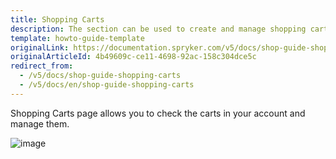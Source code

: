 ```yaml
---
title: Shopping Carts
description: The section can be used to create and manage shopping carts in the customer account.
template: howto-guide-template
originalLink: https://documentation.spryker.com/v5/docs/shop-guide-shopping-carts
originalArticleId: 4b49609c-ce11-4698-92ac-158c304dce5c
redirect_from:
  - /v5/docs/shop-guide-shopping-carts
  - /v5/docs/en/shop-guide-shopping-carts
---
```


Shopping Carts page allows you to check the carts in your account and manage them.

![image](https://spryker.s3.eu-central-1.amazonaws.com/docs/User+Guides/Shop+User+Guides/Shopping+Carts/shopping-carts-gif.gif)  
